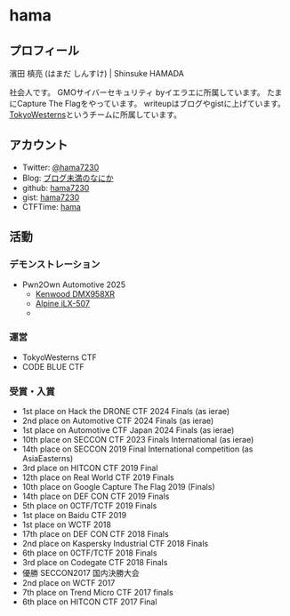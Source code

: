 # hama

## プロフィール
濱田 槙亮 (はまだ しんすけ) | Shinsuke HAMADA

社会人です。
GMOサイバーセキュリティ byイエラエに所属しています。
たまにCapture The Flagをやっています。
writeupはブログやgistに上げています。
[TokyoWesterns](https://ctftime.org/team/12599)というチームに所属しています。


## アカウント
* Twitter: [@hama7230](https://twitter.com/hama7230)
* Blog: [ブログ未満のなにか](https://hama.hatenadiary.jp/)
* github: [hama7230](https://github.com/hama7230)
* gist: [hama7230](https://gist.github.com/hama7230)
* CTFTime: [hama](https://ctftime.org/user/12698)


## 活動
### デモンストレーション
* Pwn2Own Automotive 2025
  * [Kenwood DMX958XR](https://x.com/thezdi/status/1881930517433741495)
  * [Alpine iLX-507](https://x.com/thezdi/status/1882301355630686278)
  * 

### 運営
* TokyoWesterns CTF 
* CODE BLUE CTF

### 受賞・入賞
* 1st place on Hack the DRONE CTF 2024 Finals (as ierae)
* 2nd place on Automotive CTF 2024 Finals (as ierae)
* 1st place on Automotive CTF Japan 2024 Finals (as ierae)
* 10th place on SECCON CTF 2023 Finals International (as ierae)
* 14th place on SECCON 2019 Final International competition (as AsiaEasterns)
* 3rd place on HITCON CTF 2019 Final 
* 12th place on Real World CTF 2019 Finals
* 10th place on Google Capture The Flag 2019 (Finals)
* 14th place on DEF CON CTF 2019 Finals
* 5th place on 0CTF/TCTF 2019 Finals 
* 1st place on Baidu CTF 2019 
* 1st place on WCTF 2018 
* 17th place on DEF CON CTF 2018 Finals 
* 2nd place on Kaspersky Industrial CTF 2018 Finals 
* 6th place on 0CTF/TCTF 2018 Finals
* 3rd place on Codegate CTF 2018 Finals 
* 優勝 SECCON2017 国内決勝大会
* 2nd place on WCTF 2017 
* 7th place on Trend Micro CTF 2017 finals
* 6th place on HITCON CTF 2017 Final 
